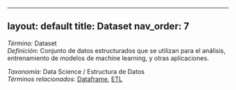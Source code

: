 
---
layout: default
title: Dataset
nav_order: 7
---

*Término:* Dataset  
*Definición:* Conjunto de datos estructurados que se utilizan para el análisis, entrenamiento de modelos de machine learning, y otras aplicaciones.

*Taxonomía:* Data Science / Estructura de Datos  
*Términos relacionados:* [Dataframe](https://maleniski.github.io/diccionario-angl-tec-mx/docs/alfabeticamente/D/dataframe/), [ETL](https://maleniski.github.io/diccionario-angl-tec-mx/docs/alfabeticamente/E/etl/)

